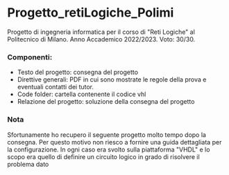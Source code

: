# Progetto_retiLogiche_Polimi
Progetto di ingegneria informatica per il corso di "Reti Logiche" al Politecnico di Milano. Anno Accademico 2022/2023. Voto: 30/30.

### Componenti:
- Testo del progetto: consegna del progetto
- Direttive generali: PDF in cui sono mostrate le regole della prova e eventuali contatti dei tutor.
- Code folder: cartella contenente il codice vhl
- Relazione del progetto: soluzione della consegna del progetto

### Nota 
Sfortunamente ho recupero il seguente progetto molto tempo dopo la consegna. Per questo motivo non riesco a fornire una guida dettagliata per la configurazione. In ogni caso era svolto sulla piattaforma "VHDL" e lo scopo era quello di definire un circuito logico in grado di risolvere il problema dato
